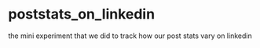 # poststats_on_linkedin
the mini experiment that we did to track how our post stats vary on linkedin
